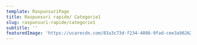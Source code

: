 ```yaml
---
template: RaspunsuriPage
title: Raspunsuri rapide/ Categorie1
slug: raspunsuri-rapide/categorie1
subtitle: ''
featuredImage: 'https://ucarecdn.com/83a3c73d-f234-4086-9fad-cee3a9626230/'
---
```


